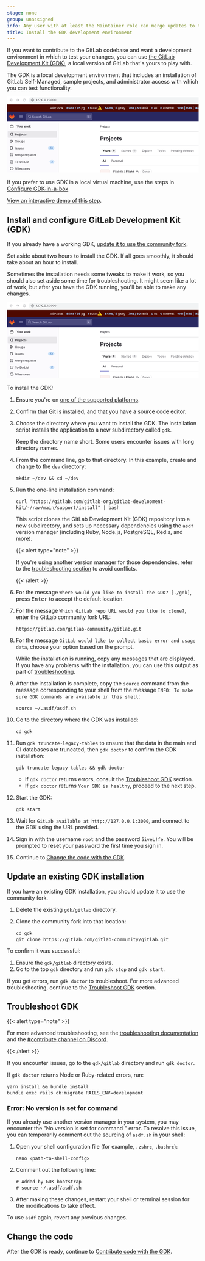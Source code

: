 ```yaml
---
stage: none
group: unassigned
info: Any user with at least the Maintainer role can merge updates to this content. For details, see https://docs.gitlab.com/development/development_processes/#development-guidelines-review.
title: Install the GDK development environment
---
```


If you want to contribute to the GitLab codebase and want a development environment in which to test
your changes, you can use [the GitLab Development Kit (GDK)](https://gitlab.com/gitlab-org/gitlab-development-kit),
a local version of GitLab that's yours to play with.

The GDK is a local development environment that includes an installation of GitLab Self-Managed,
sample projects, and administrator access with which you can test functionality.

![Home page of GitLab running in local development environment on port 3000](img/gdk_home_v15_11.png)

If you prefer to use GDK in a local virtual machine, use the steps in [Configure GDK-in-a-box](configure-dev-env-gdk-in-a-box.md)

[View an interactive demo of this step](https://gitlab.navattic.com/xtk20s8x).

## Install and configure GitLab Development Kit (GDK)

If you already have a working GDK,
[update it to use the community fork](#update-an-existing-gdk-installation).

Set aside about two hours to install the GDK. If all goes smoothly, it
should take about an hour to install.

Sometimes the installation needs some tweaks to make it work, so you should
also set aside some time for troubleshooting.
It might seem like a lot of work, but after you have the GDK running,
you'll be able to make any changes.

![Home page of GitLab running in local development environment on port 3000](img/gdk_home_v15_11.png)

To install the GDK:

1. Ensure you're on
   [one of the supported platforms](https://gitlab.com/gitlab-org/gitlab-development-kit/-/tree/main/#supported-platforms).
1. Confirm that [Git](../../../topics/git/how_to_install_git/_index.md) is installed,
   and that you have a source code editor.
1. Choose the directory where you want to install the GDK.
   The installation script installs the application to a new subdirectory called `gdk`.

   Keep the directory name short. Some users encounter issues with long directory names.

1. From the command line, go to that directory.
   In this example, create and change to the `dev` directory:

   ```shell
   mkdir ~/dev && cd ~/dev
   ```

1. Run the one-line installation command:

   ```shell
   curl "https://gitlab.com/gitlab-org/gitlab-development-kit/-/raw/main/support/install" | bash
   ```

   This script clones the GitLab Development Kit (GDK) repository into a new subdirectory, and sets up necessary dependencies using the `asdf` version manager (including Ruby, Node.js, PostgreSQL, Redis, and more).

   {{< alert type="note" >}}

   If you're using another version manager for those dependencies, refer to the [troubleshooting section](#error-no-version-is-set-for-command) to avoid conflicts.

   {{< /alert >}}

1. For the message `Where would you like to install the GDK? [./gdk]`,
   press <kbd>Enter</kbd> to accept the default location.
1. For the message `Which GitLab repo URL would you like to clone?`, enter the GitLab community fork URL:

   ```shell
   https://gitlab.com/gitlab-community/gitlab.git
   ```

1. For the message `GitLab would like to collect basic error and usage data`,
   choose your option based on the prompt.

   While the installation is running, copy any messages that are displayed.
   If you have any problems with the installation, you can use this output as
   part of [troubleshooting](#troubleshoot-gdk).

1. After the installation is complete,
   copy the `source` command from the message corresponding to your shell
   from the message `INFO: To make sure GDK commands are available in this shell`:

   ```shell
   source ~/.asdf/asdf.sh
   ```

1. Go to the directory where the GDK was installed:

   ```shell
   cd gdk
   ```

1. Run `gdk truncate-legacy-tables` to ensure that the data in the main and CI databases are truncated,
   then `gdk doctor` to confirm the GDK installation:

   ```shell
   gdk truncate-legacy-tables && gdk doctor
   ```

   - If `gdk doctor` returns errors, consult the [Troubleshoot GDK](#troubleshoot-gdk) section.
   - If `gdk doctor` returns `Your GDK is healthy`, proceed to the next step.

1. Start the GDK:

   ```shell
   gdk start
   ```

1. Wait for `GitLab available at http://127.0.0.1:3000`,
   and connect to the GDK using the URL provided.

1. Sign in with the username `root` and the password `5iveL!fe`. You will be prompted
   to reset your password the first time you sign in.

1. Continue to [Change the code with the GDK](contribute-gdk.md).

## Update an existing GDK installation

If you have an existing GDK installation, you should update it to use the community fork.

1. Delete the existing `gdk/gitlab` directory.
1. Clone the community fork into that location:

   ```shell
   cd gdk
   git clone https://gitlab.com/gitlab-community/gitlab.git
   ```

To confirm it was successful:

1. Ensure the `gdk/gitlab` directory exists.
1. Go to the top `gdk` directory and run `gdk stop` and `gdk start`.

If you get errors, run `gdk doctor` to troubleshoot.
For more advanced troubleshooting, continue to the [Troubleshoot GDK](#troubleshoot-gdk) section.

## Troubleshoot GDK

{{< alert type="note" >}}

For more advanced troubleshooting, see
the [troubleshooting documentation](https://gitlab.com/gitlab-org/gitlab-development-kit/-/tree/main/doc/troubleshooting)
and the [#contribute channel on Discord](https://discord.com/channels/778180511088640070/997442331202564176).

{{< /alert >}}

If you encounter issues, go to the `gdk/gitlab`
directory and run `gdk doctor`.

If `gdk doctor` returns Node or Ruby-related errors, run:

```shell
yarn install && bundle install
bundle exec rails db:migrate RAILS_ENV=development
```

### Error: No version is set for command

If you already use another version manager in your system, you may encounter the "No version is set for command <command>" error.
To resolve this issue, you can temporarily comment out the sourcing of `asdf.sh` in your shell:

1. Open your shell configuration file (for example, `.zshrc`, `.bashrc`):

   ```shell
   nano <path-to-shell-config>
   ```

1. Comment out the following line:

   ```shell
   # Added by GDK bootstrap
   # source ~/.asdf/asdf.sh
   ```

1. After making these changes, restart your shell or terminal session for the modifications to take effect.

To use `asdf` again, revert any previous changes.

## Change the code

After the GDK is ready, continue to [Contribute code with the GDK](contribute-gdk.md).
